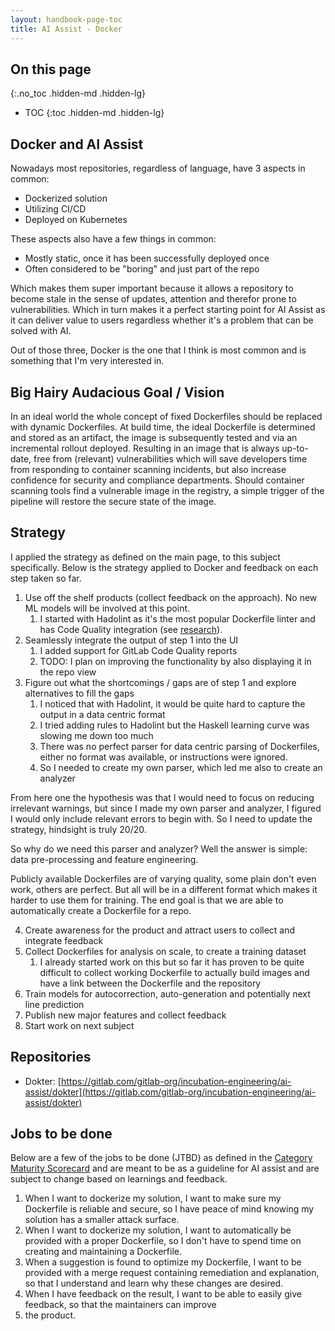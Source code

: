 ```yaml
---
layout: handbook-page-toc
title: AI Assist - Docker
---
```


## On this page
{:.no_toc .hidden-md .hidden-lg}

- TOC
{:toc .hidden-md .hidden-lg}

## Docker and AI Assist

Nowadays most repositories, regardless of language, have 3 aspects in common:
- Dockerized solution
- Utilizing CI/CD
- Deployed on Kubernetes

These aspects also have a few things in common:
- Mostly static, once it has been successfully deployed once
- Often considered to be "boring" and just part of the repo

Which makes them super important because it allows a repository to become stale in the sense of updates, attention and 
therefor prone to vulnerabilities. Which in turn makes it a perfect starting point for AI Assist as it can deliver value
to users regardless whether it's a problem that can be solved with AI.

Out of those three, Docker is the one that I think is most common and is something that I'm very interested in.

## Big Hairy Audacious Goal / Vision

In an ideal world the whole concept of fixed Dockerfiles should be replaced with dynamic Dockerfiles. At build time, the
ideal Dockerfile is determined and stored as an artifact, the image is subsequently tested and via an incremental 
rollout deployed. Resulting in an image that is always up-to-date, free from (relevant) vulnerabilities which will save
developers time from responding to container scanning incidents, but also increase confidence for security and 
compliance departments. Should container scanning tools find a vulnerable image in the registry, a simple trigger of the 
pipeline will restore the secure state of the image.  


## Strategy

I applied the strategy as defined on the main page, to this subject specifically. Below is the strategy applied to 
Docker and feedback on each step taken so far.

1. Use off the shelf products (collect feedback on the approach). No new ML models will be involved at this point.
   1. I started with Hadolint as it's the most popular Dockerfile linter and has Code Quality integration (see [research](https://gitlab.com/gitlab-org/incubation-engineering/ai-assist/meta/-/blob/main/docs/dockerfile-linters.md)).
2. Seamlessly integrate the output of step 1 into the UI
   1. I added support for GitLab Code Quality reports
   2. TODO: I plan on improving the functionality by also displaying it in the repo view
3. Figure out what the shortcomings / gaps are of step 1 and explore alternatives to fill the gaps
   1. I noticed that with Hadolint, it would be quite hard to capture the output in a data centric format
   2. I tried adding rules to Hadolint but the Haskell learning curve was slowing me down too much
   3. There was no perfect parser for data centric parsing of Dockerfiles, either no format was available, or instructions were ignored.
   4. So I needed to create my own parser, which led me also to create an analyzer

From here one the hypothesis was that I would need to focus on reducing irrelevant warnings, but since I made my own 
parser and analyzer, I figured I would only include relevant errors to begin with. So I need to update the strategy, 
hindsight is truly 20/20.

So why do we need this parser and analyzer? Well the answer is simple: data pre-processing and feature engineering.

Publicly available Dockerfiles are of varying quality, some plain don't even work, others are perfect. But all will be 
in a different format which makes it harder to use them for training. The end goal is that we are able to automatically
create a Dockerfile for a repo.

4. Create awareness for the product and attract users to collect and integrate feedback
5. Collect Dockerfiles for analysis on scale, to create a training dataset
   1. I already started work on this but so far it has proven to be quite difficult to collect working Dockerfile to actually build images and have a link between the Dockerfile and the repository
6. Train models for autocorrection, auto-generation and potentially next line prediction
7. Publish new major features and collect feedback
8. Start work on next subject

## Repositories

- Dokter: [https://gitlab.com/gitlab-org/incubation-engineering/ai-assist/dokter](https://gitlab.com/gitlab-org/incubation-engineering/ai-assist/dokter)


## Jobs to be done

Below are a few of the jobs to be done (JTBD) as defined in the
[Category Maturity Scorecard](https://about.gitlab.com/handbook/product/ux/category-maturity-scorecards/) and are
meant to be as a guideline for AI assist and are subject to change based on learnings and feedback.

1. When I want to dockerize my solution, I want to make sure my Dockerfile is reliable and secure, so I have peace of 
mind knowing my solution has a smaller attack surface.
2. When I want to dockerize my solution, I want to automatically be provided with a proper Dockerfile, so I don't have 
to spend time on creating and maintaining a Dockerfile.
3. When a suggestion is found to optimize my Dockerfile, I want to be provided with a merge request containing 
remediation and explanation, so that I understand and learn why these changes are desired.
4. When I have feedback on the result, I want to be able to easily give feedback, so that the maintainers can improve 
5. the product.
